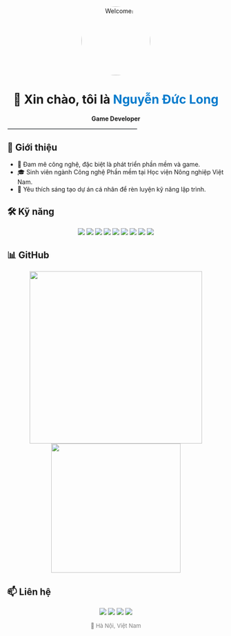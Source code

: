 <div align="center">
  <img src="https://media.giphy.com/media/M9gbBk517GfJ6/giphy.gif" alt="Welcome!" width="160" style="border-radius: 50%;" />
  <h1>👋 Xin chào, tôi là <span style="color:#007ACC">Nguyễn Đức Long</span></h1>
  <p><strong>Game Developer</strong></p>
</div>

<hr style="border: 1px solid #e1e4e8; max-width: 300px;">

<h2>📘 Giới thiệu</h2>
<ul>
  <li>🎯 Đam mê công nghệ, đặc biệt là phát triển phần mềm và game.</li>
  <li>🎓 Sinh viên ngành Công nghệ Phần mềm tại Học viện Nông nghiệp Việt Nam.</li>
  <li>🚀 Yêu thích sáng tạo dự án cá nhân để rèn luyện kỹ năng lập trình.</li>
</ul>

<h2>🛠️ Kỹ năng</h2>
<div align="center">
  <img src="https://img.shields.io/badge/C%23-239120?style=flat-square&logo=c-sharp&logoColor=white" />
  <img src="https://img.shields.io/badge/C++-00599C?style=flat-square&logo=c%2B%2B&logoColor=white" />
  <img src="https://img.shields.io/badge/HTML-E34F26?style=flat-square&logo=html5&logoColor=white" />
  <img src="https://img.shields.io/badge/CSS-1572B6?style=flat-square&logo=css3&logoColor=white" />
  <img src="https://img.shields.io/badge/Bootstrap-563D7C?style=flat-square&logo=bootstrap&logoColor=white" />
  <img src="https://img.shields.io/badge/Unity-000000?style=flat-square&logo=unity&logoColor=white" />
  <img src="https://img.shields.io/badge/WinForms-.NET-blue?style=flat-square&logo=.net&logoColor=white" />
  <img src="https://img.shields.io/badge/Android%20Studio-3DDC84?style=flat-square&logo=android-studio&logoColor=white" />
  <img src="https://img.shields.io/badge/MySQL-005C84?style=flat-square&logo=mysql&logoColor=white" />
</div>

<h2>📊 GitHub</h2>
<div align="center">
  <img src="https://github-readme-stats.vercel.app/api?username=ducklong0210&show_icons=true&theme=default" width="400" />
  <img src="https://github-readme-stats.vercel.app/api/top-langs/?username=ducklong0210&layout=compact" width="300" />
</div>

<h2>📫 Liên hệ</h2>
<p align="center">
  <a href="mailto:nguyenduclongtbb@gmail.com"><img src="https://img.shields.io/badge/Gmail-D14836?style=flat-square&logo=gmail&logoColor=white" /></a>
  <a href="https://www.linkedin.com/in/nguyenduclongtbb"><img src="https://img.shields.io/badge/LinkedIn-0077B5?style=flat-square&logo=linkedin&logoColor=white" /></a>
  <a href="https://www.facebook.com/nguyenducklongtbb"><img src="https://img.shields.io/badge/Facebook-1877F2?style=flat-square&logo=facebook&logoColor=white" /></a>
  <a href="https://twitter.com/your-x-handle"><img src="https://img.shields.io/badge/X-000000?style=flat-square&logo=x&logoColor=white" /></a>
</p>

<p align="center" style="font-size: small; color: gray;">📍 Hà Nội, Việt Nam</p>
